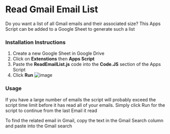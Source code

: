 # Read Gmail Email List

Do you want a list of all Gmail emails and their associated size? This Apps Script can be added to a Google Sheet to generate such a list


### Installation Instructions
1. Create a new Google Sheet in Google Drive
2. Click on **Extenstions** then **Apps Script**
3. Paste the **ReadEmailList.js** code into the **Code.JS** section of the Apps Script
4. Click **Run**
![image](https://github.com/user-attachments/assets/aea89069-8964-472d-a11d-12b690900e58)

### Usage
If you have a large number of emails the script will probably exceed the script time limit before it has read all of your emails. 
Simply click Run for the script to continue from the last Email it read

To find the related email in Gmail, copy the text in the Gmail Search column and paste into the Gmail search

 
